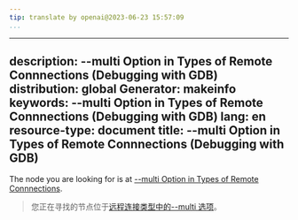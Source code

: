 ```yaml
---
tip: translate by openai@2023-06-23 15:57:09
...
```

---
description: \--multi Option in Types of Remote Connnections (Debugging with GDB)
distribution: global
Generator: makeinfo
keywords: \--multi Option in Types of Remote Connnections (Debugging with GDB)
lang: en
resource-type: document
title: \--multi Option in Types of Remote Connnections (Debugging with GDB)
-------------------------------------------------------------------------

The node you are looking for is at [\--multi Option in Types of Remote Connnections](Connecting.html#g_t_002d_002dmulti-Option-in-Types-of-Remote-Connnections).

> 您正在寻找的节点位于[远程连接类型中的--multi 选项](Connecting.html#g_t_002d_002dmulti-Option-in-Types-of-Remote-Connnections)。

